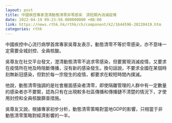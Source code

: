 ```yaml
---
layout: post
title: 中國疾控專家澄清動態清零非零感染　須短期內消滅疫情
date: 2022-04-19 09:23:58.000000000 +08:00
link: https://news.rthk.hk/rthk/ch/component/k2/1644596-20220419.htm
categories: rthk
---
```


中國疾控中心流行病學首席專家吳尊友表示，動態清零不等於零感染，亦不意味一定需要全城封控、全員核酸。 

吳尊友在社交平台發文，澄清動態清零不追求零感染，但要實現消滅疫情，又要求在疫情所在地及時阻斷傳播，沒有新的感染發生。換句話說，不要求全國在某個時刻無新冠感染，但對於每一宗發生的疫情，都要求在較短時間內撲滅。

他說，動態清零強調的是社會層面感染者清零，即使隔離管理的人群中有一定數量的感染者亦不要緊，認為只有在出現較多社區傳播和傳播鏈不清楚的情況下，才使用封控和全員核酸篩查措施。

吳尊友又說，根據專家初步分析，動態清零策略對當地GDP的影響，只相當于非動態清零策略對經濟影響的一半。
